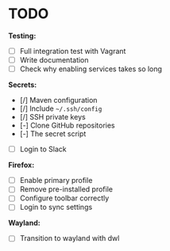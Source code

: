 # TODO

**Testing:**
- [ ] Full integration test with Vagrant
- [ ] Write documentation
- [ ] Check why enabling services takes so long

**Secrets:**
- [/] Maven configuration
- [/] Include `~/.ssh/config`
- [/] SSH private keys
- [-] Clone GitHub repositories
- [-] The secret script
- [ ] Login to Slack

**Firefox:**
- [ ] Enable primary profile
- [ ] Remove pre-installed profile
- [ ] Configure toolbar correctly
- [ ] Login to sync settings

**Wayland:**
- [ ] Transition to wayland with dwl